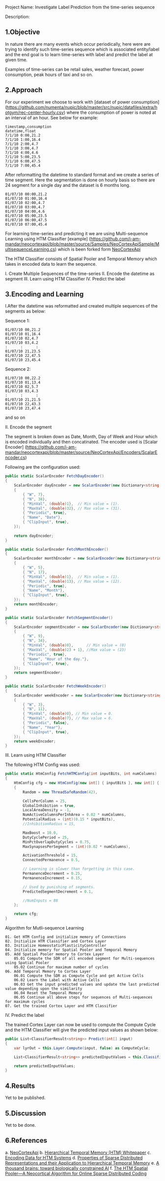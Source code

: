 Project Name: Investigate Label Prediction from the time-series sequence

Description:


1.Objective
-------------

In nature there are many events which occur periodically, here were are trying to identify such time-series sequence which is associated entity/label and the end goal is to learn time-series with label and predict the label at given time.

Examples of time-series can be retail sales, weather forecast, power consumption, peak hours of taxi and so on.

2.Approach
-------------

For our experiment we choose to work with [dataset of power consumption] (https://github.com/numenta/nupic/blob/master/src/nupic/datafiles/extra/hotgym/rec-center-hourly.csv) where the consumption of power is noted at an interval of an hour. See below for example:

```
timestamp,consumption
datetime,float
7/1/10 0:00,21.2
7/1/10 1:00,16.4
7/1/10 2:00,4.7
7/1/10 3:00,4.7
7/1/10 4:00,4.6
7/1/10 5:00,23.5
7/1/10 6:00,47.5
7/1/10 7:00,45.4
```

After reformatting the datetime to standard format and we create a series of time segment. Here the segmentation is done on hourly basis so there are 24 segment for a single day and the dataset is 6 months long.

```
01/07/10 00:00,21.2
01/07/10 01:00,16.4
01/07/10 02:00,4.7
01/07/10 03:00,4.7
01/07/10 04:00,4.6
01/07/10 05:00,23.5
01/07/10 06:00,47.5
01/07/10 07:00,45.4
```

For learning time-series and predicting it we are using Multi-sequence Learning using HTM Classifier [example] (https://github.com/i-am-mandar/neocortexapi/blob/master/source/Samples/NeoCortexApiSample/MultisequenceLearning.cs) which is been forked form [NeoCortexApi](https://github.com/ddobric/neocortexapi)

The HTM Classifier consists of Spatial Pooler and Temporal Memory which takes in encoded data to learn the sequence.

I. Create Multiple Sequences of the time-series
II. Encode the datetime as segment
III. Learn using HTM Classifier
IV. Predict the label 

3.Encoding and Learning
-------------

I.After the datetime was reformatted and created multiple sequences of the segments as below:

Sequence 1:
```
01/07/10 00,21.2
01/07/10 01,16.4
01/07/10 02,4.7
01/07/10 03,4.2
:      :      :
01/07/10 21,23.5
01/07/10 22,47.5
01/07/10 23,45.4
```

Sequence 2:
```
01/07/10 00,22.2
01/07/10 01,13.4
01/07/10 02,5.7
01/07/10 03,4.3
:      :      :
01/07/10 21,21.5
01/07/10 22,43.3
01/07/10 23,47.4
```

and so on

II. Encode the segment

The segment is broken down as Date, Month, Day of Week and Hour which is encoded individually and then concatinated. The encoder used is [Scalar Encoder] (https://github.com/i-am-mandar/neocortexapi/blob/master/source/NeoCortexApi/Encoders/ScalarEncoder.cs)

Following are the configuration used:

```csharp
public static ScalarEncoder FetchDayEncoder()
{
    ScalarEncoder dayEncoder = new ScalarEncoder(new Dictionary<string, object>()
    {
        { "W", 7},
        { "N", 38},
        { "MinVal", (double)1},  // Min value = (1).
        { "MaxVal", (double)32}, // Max value = (31).
        { "Periodic", true},
        { "Name", "Date"},
        { "ClipInput", true},
    });
	
    return dayEncoder;
}
```

```csharp
public static ScalarEncoder FetchMonthEncoder()
{
    ScalarEncoder monthEncoder = new ScalarEncoder(new Dictionary<string, object>()
    {
        { "W", 5},
        { "N", 17},
        { "MinVal", (double)1},  // Min value = (1).
        { "MaxVal", (double)13}, // Max value = (12).
        { "Periodic", true}, 
        { "Name", "Month"},
        { "ClipInput", true},
    });
    return monthEncoder;
}
```

```csharp
public static ScalarEncoder FetchSegmentEncoder()
{
    ScalarEncoder segmentEncoder = new ScalarEncoder(new Dictionary<string, object>()
    {
        { "W", 9},
        { "N", 34},
        { "MinVal", (double)0},      // Min value = (0)
        { "MaxVal", (double)23 + 1}, //Max value = (23)
        { "Periodic", true},
        { "Name", "Hour of the day."},
        { "ClipInput", true},
    });
    return segmentEncoder;
}
```

```csharp
public static ScalarEncoder FetchWeekEncoder()
{
    ScalarEncoder weekEncoder = new ScalarEncoder(new Dictionary<string, object>()
    {
        { "W", 3},
        { "N", 11},
        { "MinVal", (double)0}, // Min value = 0.
        { "MaxVal", (double)7}, // Max value = 6.
        { "Periodic", false},
        { "Name", "Year"},
        { "ClipInput", true},
    });
    return weekEncoder;
}
```

III. Learn using HTM Classifier

The following HTM Config was used:

```csharp
public static HtmConfig FetchHTMConfig(int inputBits, int numColumns)
{
    HtmConfig cfg = new HtmConfig(new int[] { inputBits }, new int[] { numColumns })
    {
        Random = new ThreadSafeRandom(42),

        CellsPerColumn = 25,
        GlobalInhibition = true,
        LocalAreaDensity = -1,
        NumActiveColumnsPerInhArea = 0.02 * numColumns,
        PotentialRadius = (int)(0.15 * inputBits),
        //InhibitionRadius = 15,

        MaxBoost = 10.0,
        DutyCyclePeriod = 25,
        MinPctOverlapDutyCycles = 0.75,
        MaxSynapsesPerSegment = (int)(0.02 * numColumns),

        ActivationThreshold = 15,
        ConnectedPermanence = 0.5,

        // Learning is slower than forgetting in this case.
        PermanenceDecrement = 0.25,
        PermanenceIncrement = 0.15,

        // Used by punishing of segments.
        PredictedSegmentDecrement = 0.1,

        //NumInputs = 88
    };

    return cfg;
}
```

Algorithm for Mutli-sequence Learning
```
01. Get HTM Config and initialize memory of Connections 
02. Initialize HTM Classifier and Cortex Layer
03. Initialize HomeostaticPlasticityController
04. Initialize memory for Spatial Pooler and Temporal Memory
05. Add Spatial Pooler memory to Cortex Layer
	05.01 Compute the SDR of all encoded segment for Multi-sequences using Spatial Pooler
	05.02 Continue for maximum number of cycles
06. Add Temporal Memory to Cortex Layer
    06.01 Compute the SDR as Compute Cycle and get Active Cells
	06.02 Learn the Label with Active Cells
	06.03 Get the input predicted values and update the last predicted value depending upon the similarity
	06.04 Reset the Temporal Memory
	06.05 Continue all above steps for sequences of Multi-sequences for maximum cycles
07. Get the trained Cortex Layer and HTM Classifier
```

IV. Predict the label 

The trained Cortex Layer can now be used to compute the Compute Cycle and the HTM Classifier will give the predicted input values as shown below:

```csharp
public List<ClassifierResult<string>> Predict(int[] input)
{
    var lyrOut = this.Layer.Compute(input, false) as ComputeCycle;

    List<ClassifierResult<string>> predictedInputValues = this.Classifier.GetPredictedInputValues(lyrOut.PredictiveCells.ToArray(), 3);

    return predictedInputValues;
}
```


4.Results
-------------

Yet to be published.


5.Discussion
-------------

Yet to be done.

6.References
-------------
a. [NeoCortexApi](https://github.com/ddobric/neocortexapi)
b. [Hierarchical Temporal Memory (HTM) Whitepaper](https://numenta.com/neuroscience-research/research-publications/papers/hierarchical-temporal-memory-white-paper/)
c. [Encoding Data for HTM Systems](https://arxiv.org/abs/1602.05925)
d. [Properties of Sparse Distributed Representations and their Application to Hierarchical Temporal Memory](https://arxiv.org/abs/1503.07469)
e. [A thousand brains: toward biologically constrained AI](https://link.springer.com/article/10.1007/s42452-021-04715-0)
f. [The HTM Spatial Pooler—A Neocortical Algorithm for Online Sparse Distributed Coding](https://numenta.com/neuroscience-research/research-publications/papers/htm-spatial-pooler-neocortical-algorithm-for-online-sparse-distributed-coding/)


